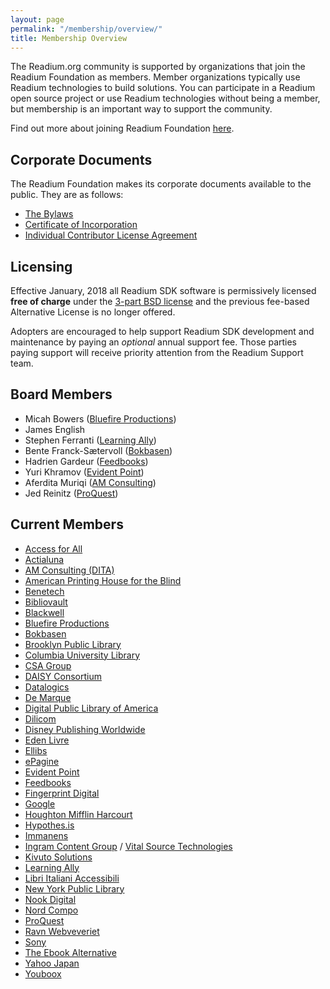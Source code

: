 ```yaml
---
layout: page
permalink: "/membership/overview/"
title: Membership Overview
---
```

The Readium.org community is supported by organizations that join the Readium Foundation as members. Member organizations typically use Readium technologies to build solutions. You can participate in a Readium open source project or use Readium technologies without being a member, but membership is an important way to support the community.

Find out more about joining Readium Foundation [here](http://readium.org/membership/join/).

## Corporate Documents

The Readium Foundation makes its corporate documents available to the public. They are as follows:

- [The Bylaws](/membership/org-docs/readium-foundation-bylaws)
- [Certificate of Incorporation](../../documents/READIUM-FOUNDATION-CERTIFICATE-OF-INCORPORATION.pdf)
- [Individual Contributor License Agreement](../../documents/Individual%20Contributor%20License%20Agreement.pdf)


## Licensing

Effective January, 2018 all Readium SDK software is permissively licensed **free of charge** under the [3-part BSD license](https://github.com/readium/readium.github.io/blob/master/license.txt) and the previous fee-based Alternative License is no longer offered. 

Adopters are encouraged to help support Readium SDK development and maintenance by paying an _optional_ annual support fee. Those parties paying support will receive priority attention from the Readium Support team.

## Board Members

- Micah Bowers ([Bluefire Productions](http://www.bluefirereader.com/))
- James English
- Stephen Ferranti ([Learning Ally](https://learningally.org/))
- Bente Franck-Sætervoll ([Bokbasen](https://www.bokbasen.no/))
- Hadrien Gardeur ([Feedbooks](http://www.feedbooks.com))
- Yuri Khramov ([Evident Point](http://www.evidentpoint.com/))
- Aferdita Muriqi ([AM Consulting](mailto:aferdita.muriqi@gmail.com))
- Jed Reinitz ([ProQuest](https://www.proquest.com/))

## Current Members

- [Access for All](https://www.access-for-all.ch/ch/)
- [Actialuna](https://www.actialuna.com/)
- [AM Consulting (DITA)](mailto:aferdita.muriqi@gmail.com)
- [American Printing House for the Blind](https://www.aph.org/)
- [Benetech](https://benetech.org/)
- [Bibliovault](https://www.bibliovault.org)
- [Blackwell](https://blackwells.co.uk/)
- [Bluefire Productions](http://www.bluefirereader.com/)
- [Bokbasen](https://www.bokbasen.no/)
- [Brooklyn Public Library](https://www.bklynlibrary.org/)
- [Columbia University Library](https://library.columbia.edu/)
- [CSA Group](https://www.csagroup.org/)
- [DAISY Consortium](http://www.daisy.org/home)
- [Datalogics](https://www.datalogics.com/)
- [De Marque](https://www.demarque.com/)
- [Digital Public Library of America](https://dp.la/)
- [Dilicom](http://www.dilicom.net)
- [Disney Publishing Worldwide](https://books.disney.com/)
- [Eden Livre](https://www.edenlivres.fr/)
- [Ellibs](https://www.edenlivres.fr/)
- [ePagine](https://www.epagine.fr/)
- [Evident Point](http://www.evidentpoint.com/)
- [Feedbooks](http://www.feedbooks.com)
- [Fingerprint Digital](http://www.fingerprintplay.com/)
- [Google](https://www.google.org/)
- [Houghton Mifflin Harcourt](https://www.hmhco.com/)
- [Hypothes.is](https://web.hypothes.is/)
- [Immanens](http://www.immanens.com/)
- [Ingram Content Group](https://www.ingramcontent.com/) / [Vital Source Technologies](https://www.vitalsource.com/)
- [Kivuto Solutions](https://kivuto.com/)
- [Learning Ally](https://learningally.org/)
- [Libri Italiani Accessibili](https://catalogo.fondazionelia.org/)
- [New York Public Library](https://www.nypl.org/)
- [Nook Digital](http://www.barnesandnobleinc.com/)
- [Nord Compo](http://www.nordcompo.com/)
- [ProQuest](https://www.proquest.com/)
- [Ravn Webveveriet](https://www.ravn.no/)
- [Sony](https://www.sony.net/)
- [The Ebook Alternative](https://www.tea-ebook.com/)
- [Yahoo Japan](https://about.yahoo.co.jp/info/en/)
- [Youboox](https://youboox.fr/)
